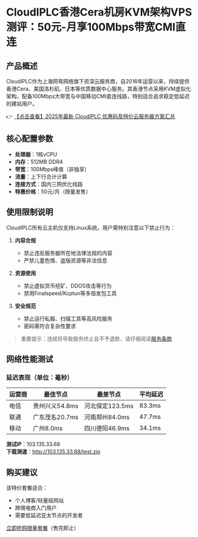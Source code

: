 # CloudIPLC香港Cera机房KVM架构VPS测评：50元-月享100Mbps带宽CMI直连

## 产品概述
CloudIPLC作为上海网鸳网络旗下资深云服务商，自2016年运营以来，持续提供香港Cera、美国洛杉矶、日本等优质数据中心服务。其香港节点采用KVM虚拟化架构，配备100Mbps大带宽与中国移动CMI直连线路，特别适合追求稳定低延迟的建站用户。

👉 [【点击查看】2025年最新 CloudIPLC 优惠码及特价云服务器方案汇总](https://bit.ly/cloudiplc)

## 核心配置参数
- **处理器**：1核vCPU
- **内存**：512MB DDR4
- **带宽**：100Mbps峰值（非独享）
- **流量**：上下行合计计算
- **连接方式**：国内三网优化线路
- **特惠价格**：50元/月（限量发售）

## 使用限制说明
CloudIPLC所有云主机仅支持Linux系统，用户需特别注意以下禁止行为：

1. **内容合规**  
   - 禁止违反服务器所在地法律法规的内容
   - 严禁儿童色情、盗版资源等非法信息

2. **资源使用**  
   - 禁止虚拟货币挖矿、DDOS攻击等行为
   - 禁用Finalspeed/Kcptun等多倍发包工具

3. **安全规范**  
   - 禁止运行私服、扫描工具等高风险服务
   - 密码需符合复杂性要求

> 重要提示：违规将导致服务终止且不予退款，请仔细阅读[服务条款](https://bit.ly/cloudiplc)

## 网络性能测试
### 延迟表现（单位：毫秒）
| 运营商 | 最佳节点 | 最差节点 | 平均延迟 |
|--------|----------|----------|----------|
| 电信   | 贵州兴义54.8ms | 河北保定123.5ms | 83.3ms |
| 联通   | 广东茂名20.7ms | 河南郑州84.0ms | 47.7ms |
| 移动   | 广州8.0ms | 四川德阳46.9ms | 34.1ms |

**测试IP**：103.135.33.68  
**下载测速**：http://103.135.33.68/test.zip

## 购买建议
该特价套餐适合：
- 个人博客/轻量级网站
- 跨境电商入门用户
- 需要低延迟亚太节点的开发者

[立即抢购限量套餐](https://bit.ly/cloudiplc)（售完即止）